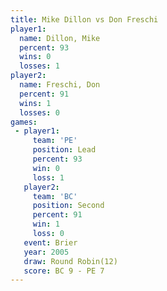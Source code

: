 ```yaml
---
title: Mike Dillon vs Don Freschi
player1:            
  name: Dillon, Mike
  percent: 93       
  wins: 0           
  losses: 1         
player2:            
  name: Freschi, Don
  percent: 91       
  wins: 1           
  losses: 0         
games:
 - player1:        
     team: 'PE'    
     position: Lead
     percent: 93   
     win: 0        
     loss: 1       
   player2:          
     team: 'BC'      
     position: Second
     percent: 91     
     win: 1          
     loss: 0         
   event: Brier         
   year: 2005           
   draw: Round Robin(12)
   score: BC 9 - PE 7   
---
```

